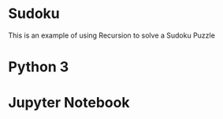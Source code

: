 # Sudoku
This is an example of using Recursion to solve a Sudoku Puzzle

# Python 3
# Jupyter Notebook
